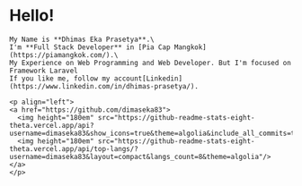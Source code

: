  # Hello! 
    My Name is **Dhimas Eka Prasetya**.\
    I'm **Full Stack Developer** in [Pia Cap Mangkok](https://piamangkok.com/).\
    My Experience on Web Programming and Web Developer. But I'm focused on Framework Laravel
    If you like me, follow my account[Linkedin](https://www.linkedin.com/in/dhimas-prasetya/).
     
    <p align="left">
    <a href="https://github.com/dimaseka83">
      <img height="180em" src="https://github-readme-stats-eight-theta.vercel.app/api?username=dimaseka83&show_icons=true&theme=algolia&include_all_commits=true&count_private=true"/>
      <img height="180em" src="https://github-readme-stats-eight-theta.vercel.app/api/top-langs/?username=dimaseka83&layout=compact&langs_count=8&theme=algolia"/>
    </a>
    </p>

